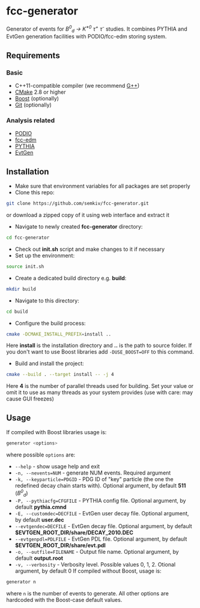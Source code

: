 # fcc-generator
Generator of events for _B<sup>0</sup><sub>d</sub> &rarr; K<sup>*0</sup> &tau;<sup>+</sup> &tau;<sup>-</sup>_ studies. It combines PYTHIA and EvtGen generation facilities with PODIO/fcc-edm storing system.
## Requirements
### Basic
+ C++11-compatible compiler (we recommend [G++](https://gcc.gnu.org/))
+ [CMake](https://cmake.org/) 2.8 or higher
+ [Boost](http://www.boost.org/) (optionally)
+ [Git](https://git-scm.com/) (optionally)

### Analysis related
+ [PODIO](https://github.com/HEP-FCC/podio)
+ [fcc-edm](https://github.com/cbernet/fcc-edm)
+ [PYTHIA](http://home.thep.lu.se/~torbjorn/Pythia.html)
+ [EvtGen](http://evtgen.warwick.ac.uk/)

## Installation
+ Make sure that environment variables for all packages are set properly
+ Clone this repo:
```bash
git clone https://github.com/semkiv/fcc-generator.git
```
or download a zipped copy of it using web interface and extract it
+ Navigate to newly created __fcc-generator__ directory:
```bash
cd fcc-generator
```
+ Check out __init.sh__ script and make changes to it if necessary
+ Set up the environment:
```bash
source init.sh
```
+ Create a dedicated build directory e.g. __build__:
```bash
mkdir build 
```
+ Navigate to this directory:
```bash
cd build
```
+ Configure the build process:
```bash
cmake -DCMAKE_INSTALL_PREFIX=install ..
```
Here __install__ is the installation directory and __..__ is the path to source folder. If you don't want to use Boost libraries add `-DUSE_BOOST=OFF` to this command.
+ Build and install the project:
```bash
cmake --build . --target install -- -j 4
```
Here __4__ is the number of parallel threads used for building. Set your value or omit it to use as many threads as your system provides (use with care: may cause GUI freezes)
## Usage
If compiled with Boost libraries usage is:
```bash
generator <options>
```
where possible `options` are:
+ `--help` - show usage help and exit
+ `-n, --nevents=NUM` - generate NUM events. Required argument
+ `-k, --keyparticle=PDGID` - PDG ID of \"key\" particle (the one the redefined decay chain starts with). Optional argument, by default __511__ (_B<sup>0</sup><sub>d</sub>_)
+ `-P, --pythiacfg=CFGFILE` - PYTHIA config file. Optional argument, by default __pythia.cmnd__
+ `-E, --customdec=DECFILE` - EvtGen user decay file. Optional argument, by default __user.dec__
+ `--evtgendec=DECFILE` - EvtGen decay file. Optional argument, by default __$EVTGEN_ROOT_DIR/share/DECAY_2010.DEC__
+ `--evtgenpdl=PDLFILE` - EvtGen PDL file. Optional argument, by default __$EVTGEN_ROOT_DIR/share/evt.pdl__
+ `-o, --outfile=FILENAME` - Output file name. Optional argument, by default __output.root__
+ `-v, --verbosity` - Verbosity level. Possible values 0, 1, 2. Otional argument, by default 0
If compiled without Boost, usage is:
```bash
generator n
```
where `n` is the number of events to generate. All other options are hardcoded with the Boost-case default values.
